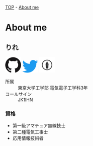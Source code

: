 [TOP](/) - [About me](/about)

# About me

## りれ

<a href="https://github.com/rire-ihn"><img width="50" src="/assets/icons/github.png" alt="GitHub@rire-ihn" title="GitHub@rire-ihn"/></a>
<a href="https://twitter.com/rire_07"><img width="50" src="/assets/icons/twitter.png" alt="Twitter@rire_07" title="Twitter@rire_07"/></a>
<a href="https://rire-ihn.hatenablog.com/"><img width="50" src="/assets/icons/hatena.svg" alt="hatena@rire-ihn" title="hatena@rire-ihn"/></a>

<dl>
  <dt>所属</dt><dd>東京大学工学部 電気電子工学科3年</dd>
  <dt>コールサイン</dt><dd>JK1IHN</dd>
</dl>

### 資格

- 第一級アマチュア無線技士
- 第二種電気工事士
- 応用情報技術者
